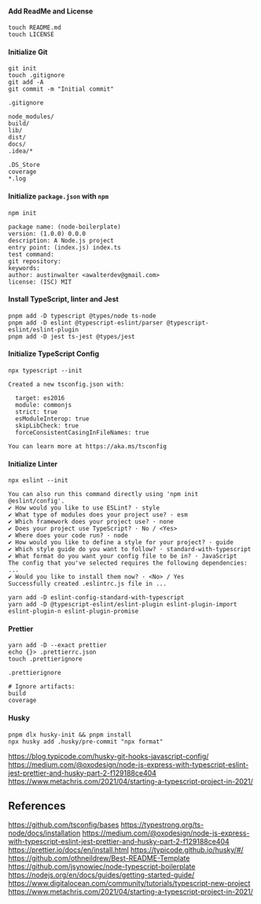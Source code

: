 
#### Add ReadMe and License
```
touch README.md
touch LICENSE
```

#### Initialize Git
```
git init
touch .gitignore
git add -A
git commit -m "Initial commit"
```

`.gitignore`
```
node_modules/
build/
lib/
dist/
docs/
.idea/*

.DS_Store
coverage
*.log
```

#### Initialize `package.json` with `npm`
```
npm init
```

```
package name: (node-boilerplate) 
version: (1.0.0) 0.0.0
description: A Node.js project
entry point: (index.js) index.ts
test command: 
git repository: 
keywords: 
author: austinwalter <awalterdev@gmail.com>
license: (ISC) MIT
```

#### Install TypeScript, linter and Jest
```
pnpm add -D typescript @types/node ts-node
pnpm add -D eslint @typescript-eslint/parser @typescript-eslint/eslint-plugin
pnpm add -D jest ts-jest @types/jest
```

#### Initialize TypeScript Config
```
npx typescript --init
```

```
Created a new tsconfig.json with:

  target: es2016
  module: commonjs
  strict: true
  esModuleInterop: true
  skipLibCheck: true
  forceConsistentCasingInFileNames: true

You can learn more at https://aka.ms/tsconfig
```

#### Initialize Linter
```
npx eslint --init
```

```
You can also run this command directly using 'npm init @eslint/config'.
✔ How would you like to use ESLint? · style
✔ What type of modules does your project use? · esm
✔ Which framework does your project use? · none
✔ Does your project use TypeScript? · No / <Yes>
✔ Where does your code run? · node
✔ How would you like to define a style for your project? · guide
✔ Which style guide do you want to follow? · standard-with-typescript
✔ What format do you want your config file to be in? · JavaScript
The config that you've selected requires the following dependencies: ...
✔ Would you like to install them now? · <No> / Yes
Successfully created .eslintrc.js file in ...
```

```
yarn add -D eslint-config-standard-with-typescript
yarn add -D @typescript-eslint/eslint-plugin eslint-plugin-import eslint-plugin-n eslint-plugin-promise
```

#### Prettier
```
yarn add -D --exact prettier
echo {}> .prettierrc.json
touch .prettierignore
```

`.prettierignore`
```
# Ignore artifacts:
build
coverage
```

#### Husky
```
pnpm dlx husky-init && pnpm install
npx husky add .husky/pre-commit "npx format"
```

https://blog.typicode.com/husky-git-hooks-javascript-config/
https://medium.com/@oxodesign/node-js-express-with-typescript-eslint-jest-prettier-and-husky-part-2-f129188ce404
https://www.metachris.com/2021/04/starting-a-typescript-project-in-2021/

## References
https://github.com/tsconfig/bases
https://typestrong.org/ts-node/docs/installation
https://medium.com/@oxodesign/node-js-express-with-typescript-eslint-jest-prettier-and-husky-part-2-f129188ce404
https://prettier.io/docs/en/install.html
https://typicode.github.io/husky/#/
https://github.com/othneildrew/Best-README-Template
https://github.com/jsynowiec/node-typescript-boilerplate
https://nodejs.org/en/docs/guides/getting-started-guide/
https://www.digitalocean.com/community/tutorials/typescript-new-project
https://www.metachris.com/2021/04/starting-a-typescript-project-in-2021/
